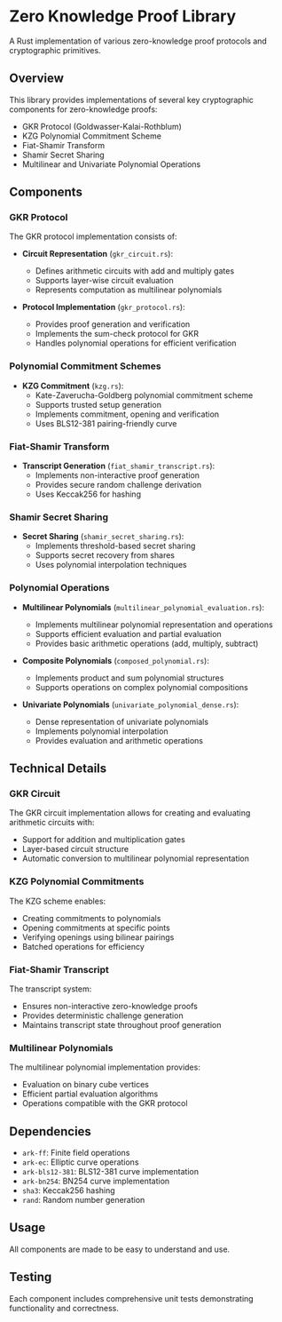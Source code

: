 # Zero Knowledge Proof Library

A Rust implementation of various zero-knowledge proof protocols and cryptographic primitives.

## Overview

This library provides implementations of several key cryptographic components for zero-knowledge proofs:

- GKR Protocol (Goldwasser-Kalai-Rothblum)
- KZG Polynomial Commitment Scheme
- Fiat-Shamir Transform
- Shamir Secret Sharing
- Multilinear and Univariate Polynomial Operations

## Components

### GKR Protocol

The GKR protocol implementation consists of:

- **Circuit Representation** (`gkr_circuit.rs`):

  - Defines arithmetic circuits with add and multiply gates
  - Supports layer-wise circuit evaluation
  - Represents computation as multilinear polynomials

- **Protocol Implementation** (`gkr_protocol.rs`):
  - Provides proof generation and verification
  - Implements the sum-check protocol for GKR
  - Handles polynomial operations for efficient verification

### Polynomial Commitment Schemes

- **KZG Commitment** (`kzg.rs`):
  - Kate-Zaverucha-Goldberg polynomial commitment scheme
  - Supports trusted setup generation
  - Implements commitment, opening and verification
  - Uses BLS12-381 pairing-friendly curve

### Fiat-Shamir Transform

- **Transcript Generation** (`fiat_shamir_transcript.rs`):
  - Implements non-interactive proof generation
  - Provides secure random challenge derivation
  - Uses Keccak256 for hashing

### Shamir Secret Sharing

- **Secret Sharing** (`shamir_secret_sharing.rs`):
  - Implements threshold-based secret sharing
  - Supports secret recovery from shares
  - Uses polynomial interpolation techniques

### Polynomial Operations

- **Multilinear Polynomials** (`multilinear_polynomial_evaluation.rs`):

  - Implements multilinear polynomial representation and operations
  - Supports efficient evaluation and partial evaluation
  - Provides basic arithmetic operations (add, multiply, subtract)

- **Composite Polynomials** (`composed_polynomial.rs`):

  - Implements product and sum polynomial structures
  - Supports operations on complex polynomial compositions

- **Univariate Polynomials** (`univariate_polynomial_dense.rs`):
  - Dense representation of univariate polynomials
  - Implements polynomial interpolation
  - Provides evaluation and arithmetic operations

## Technical Details

### GKR Circuit

The GKR circuit implementation allows for creating and evaluating arithmetic circuits with:

- Support for addition and multiplication gates
- Layer-based circuit structure
- Automatic conversion to multilinear polynomial representation

### KZG Polynomial Commitments

The KZG scheme enables:

- Creating commitments to polynomials
- Opening commitments at specific points
- Verifying openings using bilinear pairings
- Batched operations for efficiency

### Fiat-Shamir Transcript

The transcript system:

- Ensures non-interactive zero-knowledge proofs
- Provides deterministic challenge generation
- Maintains transcript state throughout proof generation

### Multilinear Polynomials

The multilinear polynomial implementation provides:

- Evaluation on binary cube vertices
- Efficient partial evaluation algorithms
- Operations compatible with the GKR protocol

## Dependencies

- `ark-ff`: Finite field operations
- `ark-ec`: Elliptic curve operations
- `ark-bls12-381`: BLS12-381 curve implementation
- `ark-bn254`: BN254 curve implementation
- `sha3`: Keccak256 hashing
- `rand`: Random number generation

## Usage

All components are made to be easy to understand and use.

## Testing

Each component includes comprehensive unit tests demonstrating functionality and correctness.
